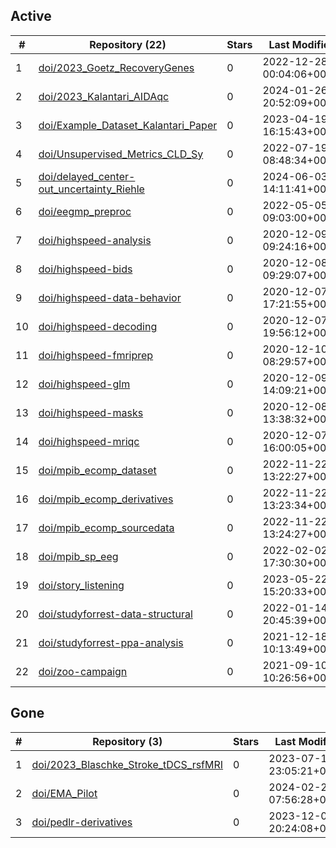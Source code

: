 ## Active
| # | Repository (22) | Stars | Last Modified |
| --- | --- | --- | --- |
| 1 | [doi/2023_Goetz_RecoveryGenes](https://gin.g-node.org/doi/2023_Goetz_RecoveryGenes) | 0 | 2022-12-28 00:04:06+00:00 |
| 2 | [doi/2023_Kalantari_AIDAqc](https://gin.g-node.org/doi/2023_Kalantari_AIDAqc) | 0 | 2024-01-26 20:52:09+00:00 |
| 3 | [doi/Example_Dataset_Kalantari_Paper](https://gin.g-node.org/doi/Example_Dataset_Kalantari_Paper) | 0 | 2023-04-19 16:15:43+00:00 |
| 4 | [doi/Unsupervised_Metrics_CLD_Sy](https://gin.g-node.org/doi/Unsupervised_Metrics_CLD_Sy) | 0 | 2022-07-19 08:48:34+00:00 |
| 5 | [doi/delayed_center-out_uncertainty_Riehle](https://gin.g-node.org/doi/delayed_center-out_uncertainty_Riehle) | 0 | 2024-06-03 14:11:41+00:00 |
| 6 | [doi/eegmp_preproc](https://gin.g-node.org/doi/eegmp_preproc) | 0 | 2022-05-05 09:03:00+00:00 |
| 7 | [doi/highspeed-analysis](https://gin.g-node.org/doi/highspeed-analysis) | 0 | 2020-12-09 09:24:16+00:00 |
| 8 | [doi/highspeed-bids](https://gin.g-node.org/doi/highspeed-bids) | 0 | 2020-12-08 09:29:07+00:00 |
| 9 | [doi/highspeed-data-behavior](https://gin.g-node.org/doi/highspeed-data-behavior) | 0 | 2020-12-07 17:21:55+00:00 |
| 10 | [doi/highspeed-decoding](https://gin.g-node.org/doi/highspeed-decoding) | 0 | 2020-12-07 19:56:12+00:00 |
| 11 | [doi/highspeed-fmriprep](https://gin.g-node.org/doi/highspeed-fmriprep) | 0 | 2020-12-10 08:29:57+00:00 |
| 12 | [doi/highspeed-glm](https://gin.g-node.org/doi/highspeed-glm) | 0 | 2020-12-09 14:09:21+00:00 |
| 13 | [doi/highspeed-masks](https://gin.g-node.org/doi/highspeed-masks) | 0 | 2020-12-08 13:38:32+00:00 |
| 14 | [doi/highspeed-mriqc](https://gin.g-node.org/doi/highspeed-mriqc) | 0 | 2020-12-07 16:00:05+00:00 |
| 15 | [doi/mpib_ecomp_dataset](https://gin.g-node.org/doi/mpib_ecomp_dataset) | 0 | 2022-11-22 13:22:27+00:00 |
| 16 | [doi/mpib_ecomp_derivatives](https://gin.g-node.org/doi/mpib_ecomp_derivatives) | 0 | 2022-11-22 13:23:34+00:00 |
| 17 | [doi/mpib_ecomp_sourcedata](https://gin.g-node.org/doi/mpib_ecomp_sourcedata) | 0 | 2022-11-22 13:24:27+00:00 |
| 18 | [doi/mpib_sp_eeg](https://gin.g-node.org/doi/mpib_sp_eeg) | 0 | 2022-02-02 17:30:30+00:00 |
| 19 | [doi/story_listening](https://gin.g-node.org/doi/story_listening) | 0 | 2023-05-22 15:20:33+00:00 |
| 20 | [doi/studyforrest-data-structural](https://gin.g-node.org/doi/studyforrest-data-structural) | 0 | 2022-01-14 20:45:39+00:00 |
| 21 | [doi/studyforrest-ppa-analysis](https://gin.g-node.org/doi/studyforrest-ppa-analysis) | 0 | 2021-12-18 10:13:49+00:00 |
| 22 | [doi/zoo-campaign](https://gin.g-node.org/doi/zoo-campaign) | 0 | 2021-09-10 10:26:56+00:00 |

## Gone
| # | Repository (3) | Stars | Last Modified |
| --- | --- | --- | --- |
| 1 | [doi/2023_Blaschke_Stroke_tDCS_rsfMRI](https://gin.g-node.org/doi/2023_Blaschke_Stroke_tDCS_rsfMRI) | 0 | 2023-07-17 23:05:21+00:00 |
| 2 | [doi/EMA_Pilot](https://gin.g-node.org/doi/EMA_Pilot) | 0 | 2024-02-29 07:56:28+00:00 |
| 3 | [doi/pedlr-derivatives](https://gin.g-node.org/doi/pedlr-derivatives) | 0 | 2023-12-07 20:24:08+00:00 |
